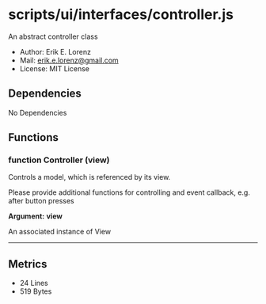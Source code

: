 # scripts/ui/interfaces/controller.js


An abstract controller class

* Author: Erik E. Lorenz 
* Mail: <erik.e.lorenz@gmail.com>
* License: MIT License


## Dependencies

No Dependencies

## Functions

###   function Controller (view)
Controls a model, which is referenced by its view.

Please provide additional functions for controlling and event callback,
e.g. after button presses

**Argument:** **view**

An associated instance of View

---

## Metrics

* 24 Lines
* 519 Bytes

